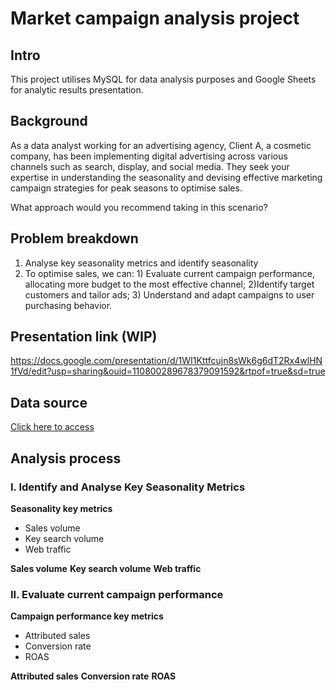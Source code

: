 # Market campaign analysis project

## Intro
This project utilises MySQL for data analysis purposes and Google Sheets for analytic results presentation.


## Background
As a data analyst working for an advertising agency, Client A, a cosmetic company, has been implementing digital advertising across various channels such as search, display, and social media. They seek your expertise in understanding the seasonality and devising effective marketing campaign strategies for peak seasons to optimise sales.

What approach would you recommend taking in this scenario?

## Problem breakdown
1. Analyse key seasonality metrics and identify seasonality
2. To optimise sales, we can: 1) Evaluate current campaign performance, allocating more budget to the most effective channel; 2)Identify target customers and tailor ads; 3) Understand and adapt campaigns to user purchasing behavior.

## Presentation link (WIP)
https://docs.google.com/presentation/d/1WI1Kttfcujn8sWk6g6dT2Rx4wlHN1fVd/edit?usp=sharing&ouid=110800289678379091592&rtpof=true&sd=true

## Data source
[Click here to access](https://drive.google.com/drive/folders/1_fo60uMbxsYlXNwxy8RwVwMAOLmK5bbu?usp=sharing)

## Analysis process
### I. Identify and Analyse Key Seasonality Metrics
**Seasonality key metrics**
- Sales volume
- Key search volume
- Web traffic

**Sales volume**
**Key search volume**
**Web traffic**



### II. Evaluate current campaign performance 
**Campaign performance key metrics**
- Attributed sales
- Conversion rate
- ROAS

**Attributed sales**
**Conversion rate**
**ROAS**
